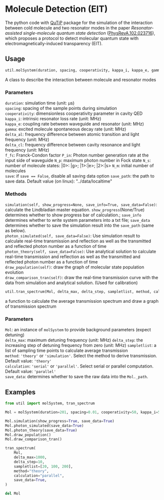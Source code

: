 # Molecule Detection (EIT)

The python code with [QuTiP](https://qutip.org/) package for the simulation of the interaction between cold molecule and two resonator modes in the paper *Resonator-assisted single-molecule quantum state detection* ([PhysRevA.102.023716](https://journals.aps.org/pra/abstract/10.1103/PhysRevA.102.023716)), which proposes a protocol to detect molecular quantum state with electromagnetically-induced transparency (EIT).

## Usage
```python
util.molSystem(duration, spacing, cooperativity, kappa_i, kappa_e, gamma=12, delta_al=0,  delta_cl=0, f_fc=0.37, P_in=1, N_p=3, N_s=3, N_m=1, save=True, save_path="../data/" + strftime("%Y%m%d_%H%M%S", localtime()) + "/", ))
```
A class to describe the interaction between molecule and resonator modes

### Parameters
`duration`: simulation time (unit: &mu;s)  
`spacing`: spacing of the sample points during simulation  
`cooperativity`: dimensionless cooperativity parameter in cavity QED  
`kappa_i`: intrinsic resonator loss rate (unit: MHz)  
`kappa_e`: coupling rate between waveguide and resonator (unit: MHz)  
`gamma`: excited molecule spontaneous decay rate (unit: MHz)  
`delta_al`: frequency difference between atomic transition and light frequency (unit: MHz)  
`delta_cl`: frequency difference between cavity resonance and light frequency (unit: MHz)  
`f_fc`: Franck-Condon factor
`P_in`: Photon number generation rate at the input side of waveguide
`N_p`: maximum photon number in Fock state
`N_s`: number of molecule states: |0>: |g>; |1>:|e>; |2>:|s>
`N_m`: initial number of molecules  
`save`: if `save == False`, disable all saving data option
`save_path`: the path to save data. Default value (on linux): "../data/localtime"

### Methods
`simulation(self, show_progress=None, save_info=True, save_data=False)`: calculate the Lindbladian master equation. `show_progress`(None/True) determines whether to show progress bar of calculation.; `save_info` determines whether to write system parameters into a txt file; `save_data` determines whether to save the simulation result into the `save_path` (same as below).   
`photon_simulated(self, save_data=False)`: Use simulation result to calculate real-time transmission and reflection as well as the transmitted and reflected photon number as a function of time  
`photon_theory(self, save_data=False)`: Use analytical solution to calculate real-time transmission and reflection as well as the transmitted and reflected photon number as a function of time  
`draw_population(self)`: draw the graph of molecular state population evolution  
`draw_comparison_tran(self)`: draw the real-time transmission curve with the data from simulation and analytical solution. (Used for calibration)

```python
util.tran_spectrum(Mol, delta_max, delta_step, sampletlist, method, calculation="parallel", save_data=False)
```
a function to calculate the average transmission spectrum and draw a graph of transmission spectrum

### Parameters
`Mol`: an instance of `molSystem` to provide background parameters (expect detuning)  
`delta_max`: maximum detuning frequency (unit: MHz)
`delta_step`: the increasing step of detuning frequency from zero (unit: MHz)
`sampletlist`: a list of sampling time points to calculate average transmission  
`method`: `'theory'` or `'simulation'`. Select the method to derive transmission. Default value: `'theory'`  
`calculation`: `'serial'` or `'parallel'`. Select serial or parallel computation. Default value: `'parallel'`  
`save_data`: determines whether to save the raw data into the `Mol._path`. 

## Examples
```python
from util import molSystem, tran_spectrum

Mol = molSystem(duration=201, spacing=0.01, cooperativity=50, kappa_i=50, kappa_e=50)

Mol.simulation(show_progress=True, save_data=True)
Mol.photon_simulated(save_data=True)
Mol.photon_theory(save_data=True)
Mol.draw_population()
Mol.draw_comparison_tran()

tran_spectrum(
    Mol,
    delta_max=1000,
    delta_step=10,
    sampletlist=[20, 100, 200],
    method="theory",
    calculation="parallel",
    save_data=True,
)

del Mol

```



